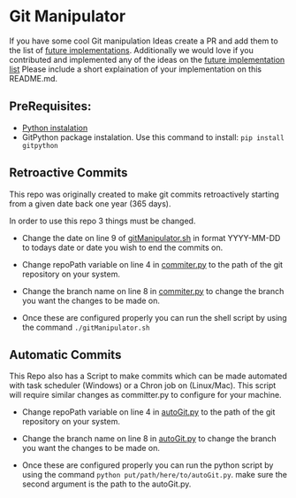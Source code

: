 # Git Manipulator

If you have some cool Git manipulation Ideas create a PR and add them to the list of [future implementations](./todo.md).
Additionally we would love if you contributed and implemented any of the ideas on the [future implementation list](./todo.md) Please include a short explaination of your implementation on this README.md.

## PreRequisites:
 - [Python instalation](https://www.python.org/downloads/)
 - GitPython package instalation. Use this command to install: `pip install gitpython`

## Retroactive Commits
This repo was originally created to make git commits retroactively starting from a given date back one year (365 days).

In order to use this repo 3 things must be changed.

 - Change the date on line 9 of [gitManipulator.sh](./committer.py) in format YYYY-MM-DD to todays date or date you wish to end the commits on.

 - Change repoPath variable on line 4 in [commiter.py](./committer.py) to the path of the git repository on your system.

 - Change the branch name on line 8 in [commiter.py](./committer.py) to change the branch you want the changes to be made on. 

- Once these are configured properly you can run the shell script by using the command `./gitManipulator.sh`

## Automatic Commits
This Repo also has a Script to make commits which can be made automated with task scheduler (Windows) or a Chron job on (Linux/Mac). This script will require similar changes as committer.py to configure for your machine. 

 - Change repoPath variable on line 4 in [autoGit.py](./autoGit.py) to the path of the git repository on your system.

- Change the branch name on line 8 in [autoGit.py](./autoGit.py) to change the branch you want the changes to be made on. 

- Once these are configured properly you can run the python script by using the command `python put/path/here/to/autoGit.py`. make sure the second argument is the path to the autoGit.py.